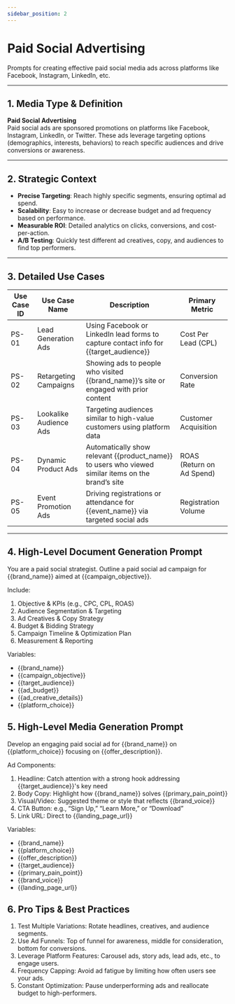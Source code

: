 ```yaml
---
sidebar_position: 2
---
```


# Paid Social Advertising

Prompts for creating effective paid social media ads across platforms like Facebook, Instagram, LinkedIn, etc.

---

## 1. Media Type & Definition
**Paid Social Advertising**  
Paid social ads are sponsored promotions on platforms like Facebook, Instagram, LinkedIn, or Twitter. These ads leverage targeting options (demographics, interests, behaviors) to reach specific audiences and drive conversions or awareness.

---

## 2. Strategic Context
- **Precise Targeting**: Reach highly specific segments, ensuring optimal ad spend.
- **Scalability**: Easy to increase or decrease budget and ad frequency based on performance.
- **Measurable ROI**: Detailed analytics on clicks, conversions, and cost-per-action.
- **A/B Testing**: Quickly test different ad creatives, copy, and audiences to find top performers.

---

## 3. Detailed Use Cases

| Use Case ID | Use Case Name           | Description                                                                                 | Primary Metric        |
|-------------|-------------------------|---------------------------------------------------------------------------------------------|-----------------------|
| PS-01       | Lead Generation Ads     | Using Facebook or LinkedIn lead forms to capture contact info for {{target_audience}}       | Cost Per Lead (CPL)  |
| PS-02       | Retargeting Campaigns   | Showing ads to people who visited {{brand_name}}’s site or engaged with prior content       | Conversion Rate      |
| PS-03       | Lookalike Audience Ads  | Targeting audiences similar to high-value customers using platform data                    | Customer Acquisition |
| PS-04       | Dynamic Product Ads     | Automatically show relevant {{product_name}} to users who viewed similar items on the brand’s site | ROAS (Return on Ad Spend) |
| PS-05       | Event Promotion Ads     | Driving registrations or attendance for {{event_name}} via targeted social ads             | Registration Volume  |

---

## 4. High-Level Document Generation Prompt
You are a paid social strategist. Outline a paid social ad campaign for {{brand_name}} aimed at {{campaign_objective}}.

Include:
1. Objective & KPIs (e.g., CPC, CPL, ROAS)
2. Audience Segmentation & Targeting
3. Ad Creatives & Copy Strategy
4. Budget & Bidding Strategy
5. Campaign Timeline & Optimization Plan
6. Measurement & Reporting

Variables:
- {{brand_name}}
- {{campaign_objective}}
- {{target_audience}}
- {{ad_budget}}
- {{ad_creative_details}}
- {{platform_choice}}


## 5. High-Level Media Generation Prompt
Develop an engaging paid social ad for {{brand_name}} on {{platform_choice}} focusing on {{offer_description}}.

Ad Components:
1. Headline: Catch attention with a strong hook addressing {{target_audience}}'s key need
2. Body Copy: Highlight how {{brand_name}} solves {{primary_pain_point}}
3. Visual/Video: Suggested theme or style that reflects {{brand_voice}}
4. CTA Button: e.g., “Sign Up,” “Learn More,” or “Download”
5. Link URL: Direct to {{landing_page_url}}

Variables:
- {{brand_name}}
- {{platform_choice}}
- {{offer_description}}
- {{target_audience}}
- {{primary_pain_point}}
- {{brand_voice}}
- {{landing_page_url}}

## 6. Pro Tips & Best Practices
1. Test Multiple Variations: Rotate headlines, creatives, and audience segments.
2. Use Ad Funnels: Top of funnel for awareness, middle for consideration, bottom for conversions.
3. Leverage Platform Features: Carousel ads, story ads, lead ads, etc., to engage users.
4. Frequency Capping: Avoid ad fatigue by limiting how often users see your ads.
5. Constant Optimization: Pause underperforming ads and reallocate budget to high-performers.
